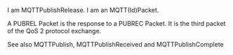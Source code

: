 I am MQTTPublishRelease.
I am an MQTT(Id)Packet.

A PUBREL Packet is the response to a PUBREC Packet. It is the third packet of the QoS 2 protocol exchange.

See also MQTTPublish, MQTTPublishReceived and MQTTPublishComplete